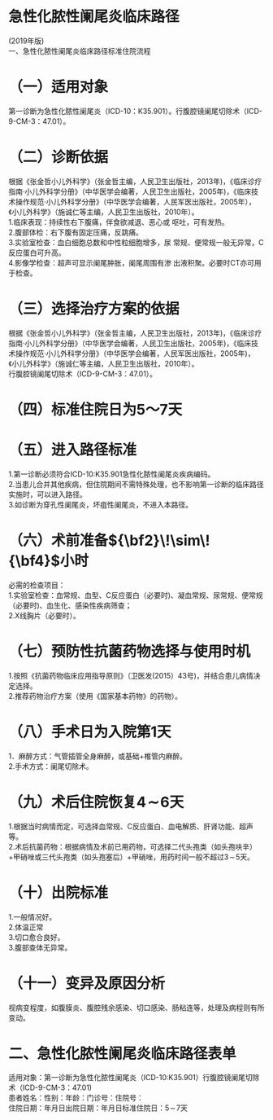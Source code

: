 # 急性化脓性阑尾炎临床路径  
(2019年版)  
一、急性化脓性阑尾炎临床路径标准住院流程  
# （一）适用对象  
第一诊断为急性化脓性阑尾炎（ICD-10：K35.901）。行腹腔镜阑尾切除术（ICD-9-CM-3：47.01）。  
# （二）诊断依据  
根据《张金哲小儿外科学》（张金哲主编，人民卫生出版社，2013年)，《临床诊疗指南·小儿外科学分册》（中华医学会编著，人民卫生出版社，2005年)，《临床技术操作规范·小儿外科学分册》（中华医学会编著，人民军医出版社，2005年），《小儿外科学》（施诚仁等主编，人民卫生出版社，2010年）。  
1.临床表现：持续性右下腹痛，伴食欲减退、恶心或 呕吐，可有发热。  
2.腹部体检：右下腹有固定压痛，反跳痛。  
3.实验室检查：血白细胞总数和中性粒细胞增多，尿 常规、便常规一般无异常，C反应蛋白可升高。  
4.影像学检查：超声可显示阑尾肿胀，阑尾周围有渗 出液积聚。必要时CT亦可用于检查。  
# （三）选择治疗方案的依据  
根据《张金哲小儿外科学》（张金哲主编，人民卫生出版社，2013年)，《临床诊疗指南·小儿外科学分册》（中华医学会编著，人民卫生出版社，2005年)，《临床技术操作规范·小儿外科学分册》（中华医学会编著，人民军医出版社，2005年)，《小儿外科学》（施诚仁等主编，人民卫生出版社，2010年）。  
行腹腔镜阑尾切除术（ICD-9-CM-3：47.01）。  
# （四）标准住院日为5～7天  
# （五）进入路径标准  
1.第一诊断必须符合ICD-10:K35.901急性化脓性阑尾炎疾病编码。  
2.当患儿合并其他疾病，但住院期间不需特殊处理，也不影响第一诊断的临床路径实施时，可以进入路径。  
3.如诊断为穿孔性阑尾炎，坏疽性阑尾炎，不进入本路径。  
# （六）术前准备${\bf2}\!\sim\!{\bf4}$小时  
必需的检查项目：  
1.实验室检查：血常规、血型、C反应蛋白（必要时)、凝血常规、尿常规、便常规（必要时)、血生化、感染性疾病筛查；  
2.X线胸片（必要时）。  
# （七）预防性抗菌药物选择与使用时机  
1.按照《抗菌药物临床应用指导原则》（卫医发(2015）43号)，并结合患儿病情决定选择。  
2.推荐药物治疗方案（使用《国家基本药物》的药物）。  
# （八）手术日为入院第1天  
1．麻醉方式：气管插管全身麻醉，或基础$+$椎管内麻醉。  
2.手术方式：阑尾切除术。  
# （九）术后住院恢复$\pmb{4}\!\sim\!\pmb{6}$天  
1.根据当时病情而定，可选择血常规、C反应蛋白、血电解质、肝肾功能、超声等。  
2.术后抗菌药物：根据病情及术前已用药物，可选择二代头孢类（如头孢呋辛）$+$甲硝唑或三代头孢类（如头孢塞后）$+$甲硝唑，用药时间一般不超过$3\!\sim\!5$天。  
# （十）出院标准  
1.一般情况好。  
2.体温正常  
3.切口愈合良好。  
3.腹部查体无异常。  
# （十一）变异及原因分析  
视病变程度，如腹膜炎、腹腔残余感染、切口感染、肠粘连等，处理及病程则有所变动。  
# 二、急性化脓性阑尾炎临床路径表单  
适用对象：第一诊断为急性化脓性阑尾炎（ICD-10:K35.901）行腹腔镜阑尾切除术（ICD-9-CM-3：47.01)  
患者姓名：性别：年龄：门诊号：住院号：  
住院日期：年月日出院日期：年月日标准住院日：$5\!\sim\!7$天  
